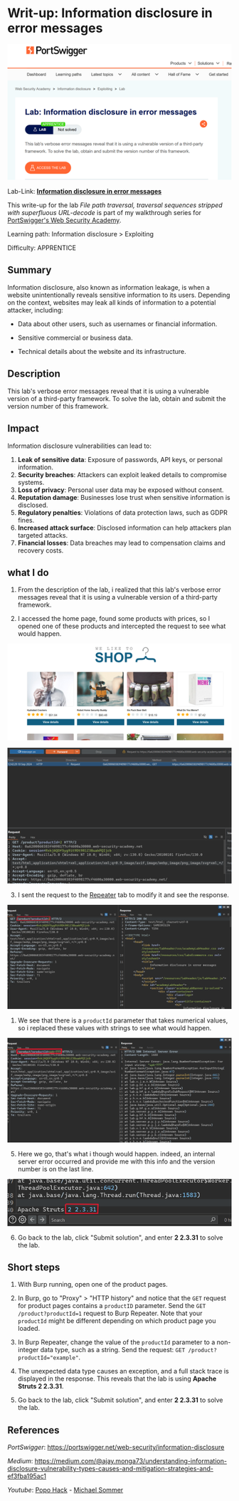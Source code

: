 # Writ-up: Information disclosure in error messages

![](img/logo.png)

Lab-Link: **[Information disclosure in error messages](https://portswigger.net/web-security/information-disclosure/exploiting/lab-infoleak-in-error-messages)**

This write-up for the lab *File path traversal, traversal sequences stripped with superfluous URL-decode* is part of my walkthrough series for [PortSwigger's Web Security Academy](https://portswigger.net/web-security).

Learning path: Information disclosure > Exploiting

Difficulty: APPRENTICE

## Summary

Information disclosure, also known as information leakage, is when a website unintentionally reveals sensitive information to its users. Depending on the context, websites may leak all kinds of information to a potential attacker, including:

* Data about other users, such as usernames or financial information.

* Sensitive commercial or business data.

* Technical details about the website and its infrastructure.

## Description

This lab's verbose error messages reveal that it is using a vulnerable version of a third-party framework. To solve the lab, obtain and submit the version number of this framework.

## Impact

Information disclosure vulnerabilities can lead to:

1. **Leak of sensitive data**: Exposure of passwords, API keys, or personal information.
2. **Security breaches**: Attackers can exploit leaked details to compromise systems.
3. **Loss of privacy**: Personal user data may be exposed without consent.
4. **Reputation damage**: Businesses lose trust when sensitive information is disclosed.
5. **Regulatory penalties**: Violations of data protection laws, such as GDPR fines.
6. **Increased attack surface**: Disclosed information can help attackers plan targeted attacks.
7. **Financial losses**: Data breaches may lead to compensation claims and recovery costs.

## what I do

1. From the description of the lab, i realized that this lab's verbose error messages reveal that it is using a vulnerable version of a third-party framework.

2. I accessed the home page, found some products with prices, so I opened one of these products and intercepted the request to see what would happen.

![](img/home-page.png)

![](img/intercept-req.png)

3. I sent the request to the [Repeater](https://portswigger.net/burp/documentation/desktop/tools/repeater) tab to modify it and see the response.

![](img/req-with-id.png)

1. We see that there is a `productId` parameter that takes numerical values, so i replaced these values with strings to see what would happen.

![](img/internal-server-error.png)

5. Here we go, that's what i though would happen. indeed, an internal server error occurred and provide me with this info and the version number is on the last line.

![](img/version-number.png)

6. Go back to the lab, click "Submit solution", and enter **2 2.3.31** to solve the lab.

## Short steps

1. With Burp running, open one of the product pages.

2. In Burp, go to "Proxy" > "HTTP history" and notice that the `GET` request for product pages contains a `productID` parameter. Send the `GET /product?productId=1` request to Burp Repeater. Note that your `productId` might be different depending on which product page you loaded.

3. In Burp Repeater, change the value of the `productId` parameter to a non-integer data type, such as a string. Send the request: `GET /product?productId="example"`.

4. The unexpected data type causes an exception, and a full stack trace is displayed in the response. This reveals that the lab is using **Apache Struts 2 2.3.31**.

5. Go back to the lab, click "Submit solution", and enter **2 2.3.31** to solve the lab.

## References

*PortSwigger*: https://portswigger.net/web-security/information-disclosure

*Medium*: https://medium.com/@ajay.monga73/understanding-information-disclosure-vulnerability-types-causes-and-mitigation-strategies-and-ef3fba195ac1

*Youtube*: [Popo Hack](https://youtu.be/3UkodSolFcI) - [Michael Sommer](https://youtu.be/1vSK3lsrHj0)